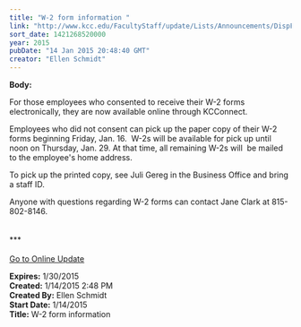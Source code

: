 ```yaml
---
title: "W-2 form information "
link: "http://www.kcc.edu/FacultyStaff/update/Lists/Announcements/DispForm.aspx?ID=1792"
sort_date: 1421268520000
year: 2015
pubDate: "14 Jan 2015 20:48:40 GMT"
creator: "Ellen Schmidt"
---
```


<div><b>Body:</b> <div class="ExternalClassDCD4D9B496B04E19B0C71943A4EA3735"><p>For those employees who consented to receive their W-2 forms electronically, they are now available online through KCConnect.  </p>
<p>Employees who did not consent can pick up the paper copy of their W-2 forms beginning Friday, Jan. 16.  W-2s will be available for pick up until noon on Thursday, Jan. 29. At that time, all remaining W-2s will  be mailed to the employee's home address.</p>
<p>To pick up the printed copy, see Juli Gereg in the Business Office and bring a staff ID.  </p>
<p>Anyone with questions regarding W-2 forms can contact Jane Clark at 815-802-8146.<br /> <br /> <br />***<br /> <br /><a href="/update">Go to Online Update</a> <br /></p></div></div>
<div><b>Expires:</b> 1/30/2015</div>
<div><b>Created:</b> 1/14/2015 2:48 PM</div>
<div><b>Created By:</b> Ellen Schmidt</div>
<div><b>Start Date:</b> 1/14/2015</div>
<div><b>Title:</b> W-2 form information </div>
